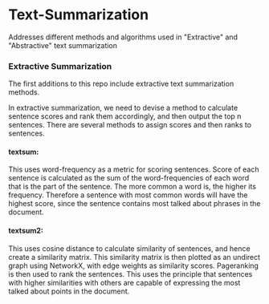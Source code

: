 # Text-Summarization
Addresses different methods and algorithms used in "Extractive" and "Abstractive" text summarization

### Extractive Summarization
The first additions to this repo include extractive text summarization methods.

In extractive summarization, we need to devise a method to calculate sentence scores and rank them accordingly, and then output the top n sentences. There are several methods to assign scores and then ranks to sentences. 
#### textsum: 
This uses word-frequency as a metric for scoring sentences. Score of each sentence is calculated as the sum of the word-frequencies of each word that is the part of the sentence. The more common a word is, the higher its frequency. Therefore a sentence with most common words will have the highest score, since the sentence contains most talked about phrases in the document.
#### textsum2: 
This uses cosine distance to calculate similarity of sentences, and hence create a similarity matrix. This similarity matrix is then plotted as an undirect graph using NetworkX, with edge weights as similarity scores. Pageranking is then used to rank the sentences. This uses the principle that sentences with higher similarities with others are capable of expressing the most talked about points in the document.
